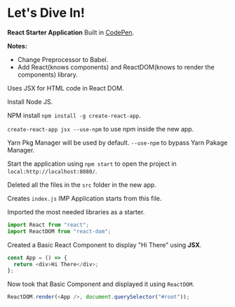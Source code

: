 # Let's Dive In!

**React Starter Application** Built in [CodePen](https://codepen.io/navinnavi19/full/gJzQJO).

**Notes:**

- Change Preprocessor to Babel.
- Add React(knows components) and ReactDOM(knows to render the components) library.

Uses JSX for HTML code in React DOM.

Install Node JS.

NPM install `npm install -g create-react-app`.

`create-react-app jsx --use-npm` to use npm inside the new app.

Yarn Pkg Manager will be used by default.
`--use-npm` to bypass Yarn Pakage Manager.

Start the application using `npm start` to open the project in `local:http://localhost:8080/`.

Deleted all the files in the `src` folder in the new app.

Creates `index.js` IMP Application starts from this file.

Imported the most needed libraries as a starter.

```js
import React from "react";
import ReactDOM from "react-dom";
```

Created a Basic React Component to display "Hi There" using **JSX**.

```js
const App = () => {
  return <div>Hi There</div>;
};
```

Now took that Basic Component and displayed it using `ReactDOM`.

```js
ReactDOM.render(<App />, document.querySelector("#root"));
```
